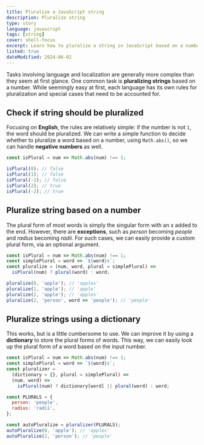 ```yaml
---
title: Pluralize a JavaScript string
description: Pluralize string
type: story
language: javascript
tags: [string]
cover: shell-focus
excerpt: Learn how to pluralize a string in JavaScript based on a number.
listed: true
dateModified: 2024-06-02
---
```


Tasks involving language and localization are generally more complex than they seem at first glance. One common task is **pluralizing strings** based on a number. While seemingly easy at first, each language has its own rules for pluralization and special cases that need to be accounted for.

## Check if string should be pluralized

Focusing on **English**, the rules are relatively simple: if the number is not `1`, the word should be pluralized. We can write a simple function to decide whether to pluralize a word based on a number, using `Math.abs()`, so we can handle **negative numbers** as well.

```js
const isPlural = num => Math.abs(num) !== 1;

isPlural(0); // false
isPlural(1); // false
isPlural(-1); // false
isPlural(2); // true
isPlural(-2); // true
```

## Pluralize string based on a number

The plural form of most words is simply the singular form with an _s_ added to the end. However, there are **exceptions**, such as _person_ becoming _people_ and _radius_ becoming _radii_. For such cases, we can easily provide a custom plural form, via an optional argument.

```js
const isPlural = num => Math.abs(num) !== 1;
const simplePlural = word => `${word}s`;
const pluralize = (num, word, plural = simplePlural) =>
  isPlural(num) ? plural(word) : word;

pluralize(0, 'apple'); // 'apples'
pluralize(1, 'apple'); // 'apple'
pluralize(2, 'apple'); // 'apples'
pluralize(2, 'person', word => 'people'); // 'people'
```

## Pluralize strings using a dictionary

This works, but is a little cumbersome to use. We can improve it by using a **dictionary** to store the plural forms of words. This way, we can easily look up the plural form of a word based on the input number.

```js
const isPlural = num => Math.abs(num) !== 1;
const simplePlural = word => `${word}s`;
const pluralizer =
  (dictionary = {}, plural = simplePlural) =>
  (num, word) =>
    isPlural(num) ? dictionary[word] || plural(word) : word;

const PLURALS = {
  person: 'people',
  radius: 'radii',
};

const autoPluralize = pluralizer(PLURALS);
autoPluralize(0, 'apple'); // 'apples'
autoPluralize(2, 'person'); // 'people'
```

